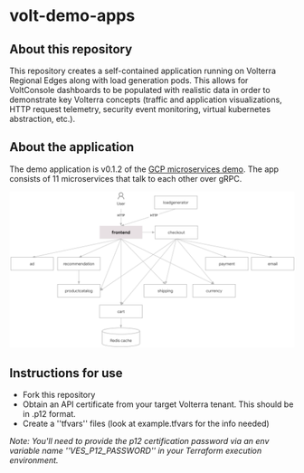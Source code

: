 # volt-demo-apps

## About this repository

This repository creates a self-contained application running on Volterra Regional Edges
along with load generation pods. This allows for VoltConsole dashboards to be populated with 
realistic data in order to demonstrate key Volterra concepts (traffic and application visualizations, 
HTTP request telemetry, security event monitoring, virtual kubernetes abstraction, etc.).

## About the application

The demo application is v0.1.2 of the [GCP microservices demo](https://github.com/GoogleCloudPlatform/microservices-demo).
The app consists of 11 microservices that talk to each other over gRPC.

![demo arch](https://github.com/GoogleCloudPlatform/microservices-demo/blob/master/docs/img/architecture-diagram.png)

## Instructions for use

- Fork this repository
- Obtain an API certificate from your target Volterra tenant. This should be in .p12 format. 
- Create a ''tfvars'' files (look at example.tfvars for the info needed)

*Note: You'll need to provide the p12 certification password via an env variable name ''VES_P12_PASSWORD'' in your Terraform execution environment.*